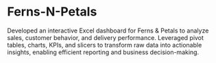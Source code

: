 # Ferns-N-Petals
Developed an interactive Excel dashboard for Ferns &amp; Petals to analyze sales, customer behavior, and delivery performance. Leveraged pivot tables, charts, KPIs, and slicers to transform raw data into actionable insights, enabling efficient reporting and business decision-making.
